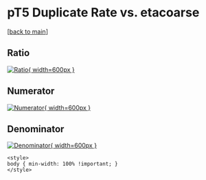 # pT5 Duplicate Rate vs. etacoarse

[[back to main](./)]



## Ratio

[![Ratio](../mtv/var/pT5_duplrate_etacoarse.png){ width=600px }](../mtv/var/pT5_duplrate_etacoarse.pdf)

## Numerator

[![Numerator](../mtv/num/pT5_duplrate_etacoarse_num0.png){ width=600px }](../mtv/num/pT5_duplrate_etacoarse_num0.pdf)

## Denominator

[![Denominator](../mtv/den/pT5_duplrate_etacoarse_den.png){ width=600px }](../mtv/den/pT5_duplrate_etacoarse_den.pdf)


``` {=html}
<style>
body { min-width: 100% !important; }
</style>
```
